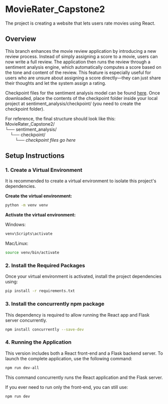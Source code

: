 # MovieRater_Capstone2
The project is creating a website that lets users rate movies using React.

## Overview

This branch enhances the movie review application by introducing a new review process. Instead of simply assigning a score to a movie, users can now write a full review. The application then runs the review through a sentiment analysis engine, which automatically computes a score based on the tone and content of the review. This feature is especially useful for users who are unsure about assigning a score directly—they can just share their thoughts and let the system assign a rating.

Checkpoint files for the sentiment analysis model can be found [here](https://huggingface.co/spava001/Sentiment-Analyzer/tree/main). Once downloaded, place the contents of the checkpoint folder inside your local project at sentiment_analysis/checkpoint/ (you need to create the checkpoint folder).

For reference, the final structure should look like this:
<br>
MovieRater_Capstone2/<br>
└── sentiment_analysis/<br>
&nbsp;&nbsp;&nbsp;&nbsp;└── checkpoint/<br>
&nbsp;&nbsp;&nbsp;&nbsp;&nbsp;&nbsp;&nbsp;&nbsp;└── *checkpoint files go here*<br>

## Setup Instructions

### 1. Create a Virtual Environment

It is recommended to create a virtual environment to isolate this project's dependencies.

**Create the virtual environment:**

```bash
python -m venv venv
```

**Activate the virtual environment:**

Windows:

```bash
venv\Scripts\activate
```

Mac/Linux:

```bash
source venv/bin/activate
```

### 2. Install the Required Packages
Once your virtual environment is activated, install the project dependencies using:

```bash
pip install -r requirements.txt
```

### 3. Install the concurrently npm package
This dependency is required to allow running the React app and Flask server concurrently.

```bash
npm install concurrently --save-dev
```

### 4. Running the Application
This version includes both a React front-end and a Flask backend server. To launch the complete application, use the following command:

```bash
npm run dev-all
```
This command concurrently runs the React application and the Flask server.

If you ever need to run only the front-end, you can still use:

```bash
npm run dev
```